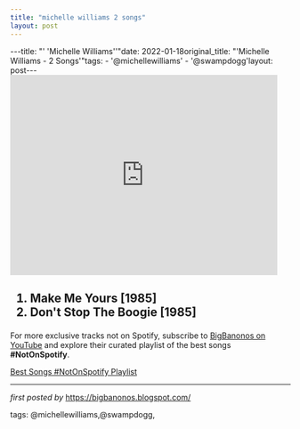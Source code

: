 ```yaml
---
title: "michelle williams 2 songs"
layout: post
---
```

---title: "' 'Michelle Williams''"date: 2022-01-18original_title: "'Michelle Williams - 2 Songs'"tags:  - '@michellewilliams'  - '@swampdogg'layout: post---<iframe frameborder="0" height="360" src="https://youtube.com/embed/dTCZs1iXJEQ?list=PLtuNtuTatqI2DDspwJ7Iqy-vlXeeKqrW2" width="480"></iframe><h2><ol><li>Make Me Yours [1985]</li><li>Don't Stop The Boogie [1985]</li></ol></h2><!--Subscribe and Playlist Links--><div>    <p>For more exclusive tracks not on Spotify, subscribe to <a href="https://www.youtube.com/@BigBanonos" target="_blank">BigBanonos on YouTube</a> and explore their curated playlist of the best songs <strong>#NotOnSpotify</strong>.</p>    <p><a href="https://www.youtube.com/playlist?list=PLtuNtuTatqI0kFahUCbtbfenC_ET5O_tr" target="_blank">Best Songs #NotOnSpotify Playlist<br /></a></p></div><hr /><p><em>first posted by</em> <a href="https://bigbanonos.blogspot.com/" rel="noopener" target="_new">https://bigbanonos.blogspot.com/</a></p><p>tags: @michellewilliams,@swampdogg,</p>